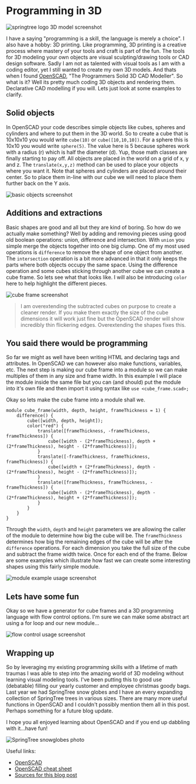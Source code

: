 # Programming in 3D

![springtree logo 3D model screenshot](springtree-3d.png)

I have a saying "programming is a skill, the language is merely a choice". I also have a hobby: 3D printing. 
Like programming, 3D printing is a creative process where mastery of your tools and craft is part of the fun.
The tools for 3D modeling your own objects are visual sculpting/drawing tools or CAD design software.
Sadly I am not as talented with visual tools as I am with a coding editor, yet I still wanted to create my own 3D models.
And thats when I found [OpenSCAD](https://openscad.org/), "The Programmers Solid 3D CAD Modeller".
So what is it? Well its pretty much coding 3D objects and rendering them. Declarative CAD modelling if you will.
Lets just look at some examples to clarify.

## Solid objects

In OpenSCAD your code describes simple objects like cubes, spheres and cylinders and where to put them in the 3D world.
So to create a cube that is 10x10x10 you would write `cube(10)` or `cube([10,10,10])`.
For a sphere this is 10x10 you would write `sphere(5)`. 
The value here is 5 because spheres work with a radius (r) which is half the diameter (d).
Yup, those math classes are finally starting to pay off.
All objects are placed in the world on a grid of x, y and z. 
The `translate(x,y,z)` method can be used to place your objects where you want it.
Note that spheres and cylinders are placed around their center. 
So to place them in-line with our cube we will need to place them further back on the Y axis.

![basic objects screenshot](basic-objects.png)

## Additions and extractions

Basic shapes are good and all but they are kind of boring.
So how do we actually make something? Well by adding and removing pieces using good old boolean operations: union, difference and intersection.
With `union` you simple merge the objects together into one big clump.
One of my most used operations is `difference` to remove the shape of one object from another.
The `intersection` operation is a bit more advanced in that it only keeps the parts where both objects occupy the same space.
Using the difference operation and some cubes sticking through another cube we can create a cube frame.
So lets see what that looks like. I will also be introducing `color` here to help highlight the different pieces.

![cube frame screenshot](boolean-operations.png)

> I am overextending the subtracted cubes on purpose to create a cleaner render. If you make them exactly the size of the cube dimensions it will work just fine but the OpenSCAD render will show incredibly thin flickering edges. Overextending the shapes fixes this.

## You said there would be programming

So far we might as well have been writing HTML and declaring tags and attributes.
In OpenSCAD we can however also make functions, variables, etc.
The next step is making our cube frame into a module so we can make multiples of them in any size and frame width.
In this example I will place the module inside the same file but you can (and should) put the module into it's own file and then import it using syntax like `use <cube_frame.scad>;`

Okay so lets make the cube frame into a module shall we.

```openscad
module cube_frame(width, depth, height, frameThickness = 1) {
    difference() {
        cube([width, depth, height]);
        color("red") {
            translate([frameThickness, -frameThickness, frameThickness]) {
                cube([width - (2*frameThickness), depth + (2*frameThickness), height - (2*frameThickness)]);
            }
            translate([-frameThickness, frameThickness, frameThickness]) {
                cube([width + (2*frameThickness), depth - (2*frameThickness), height - (2*frameThickness)]);
            }
            translate([frameThickness, frameThickness, -frameThickness]) {
                cube([width - (2*frameThickness), depth - (2*frameThickness), height + (2*frameThickness)]);
            }
        }
    }
}
```

Through the `width`, `depth` and `height` parameters we are allowing the caller of the module to determine how big the cube will be.
The `frameThickness` determines how big the remaining edges of the cube will be after the `difference` operations. For each dimension you take the full size of the cube and subtract the frame width twice. Once for each end of the frame. Below are some examples which illustrate how fast we can create some interesting shapes using this fairly simple module.

![module example usage screenshot](modules.png)

## Lets have some fun

Okay so we have a generator for cube frames and a 3D programming language with flow control options.
I'm sure we can make some abstract art using a for loop and our new module...

![flow control usage screenshot](totally-not-art.png)

## Wrapping up

So by leveraging my existing programming skills with a lifetime of math traumas I was able to step into the amazing world of 3D modeling without learning visual modeling tools. I've been putting this to good  use (debatable) filling our yearly customer and employee christmas goody bags. Last year we had SpringTree snow globes and I have an every expanding collection of SpringTree trees in various sizes.
There are many more useful functions in OpenSCAD and I couldn't possibly mention them all in this post.
Perhaps something for a future blog update.

I hope you all enjoyed learning about OpenSCAD and if you end up dabbling with it...have fun!

![SpringTree snowglobes photo](snowglobes.jpg)

Useful links:

* [OpenSCAD](https://openscad.org/)
* [OpenSCAD cheat sheet](https://openscad.org/cheatsheet/)
* [Sources for this blog post](https://github.com/SpringTree/blog-programming-in-3d)

